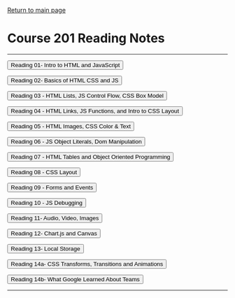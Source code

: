 [Return to main page](https://KrisDunning.github.io/reading-notes/)

# Course 201 Reading Notes

*****  

<Button onClick= "window.location.href='https://krisdunning.github.io/201/201reading-notes/class-01.html';">Reading 01- Intro to HTML and JavaScript</button>  

<Button onClick= "window.location.href='https://krisdunning.github.io/201/201reading-notes/class-02.html';">Reading 02- Basics of HTML CSS and JS</button>  

<Button onClick= "window.location.href='https://krisdunning.github.io/201/201reading-notes/class-03.html';">Reading 03 - HTML Lists, JS Control Flow, CSS Box Model</button>  

<Button onClick= "window.location.href='https://krisdunning.github.io/201/201reading-notes/class-04.html';">Reading 04 - HTML Links, JS Functions, and Intro to CSS Layout</button>  

<Button onClick= "window.location.href='https://krisdunning.github.io/201/201reading-notes/class-05.html';">Reading 05 - HTML Images, CSS Color & Text</button>  

<Button onClick= "window.location.href='https://krisdunning.github.io/201/201reading-notes/class-06.html';">Reading 06 - JS Object Literals, Dom Manipulation</button>  

<Button onClick= "window.location.href='https://krisdunning.github.io/201/201reading-notes/class-07.html';">Reading 07 - HTML Tables and Object Oriented Programming</button>  


<Button onClick= "window.location.href='https://krisdunning.github.io/201/201reading-notes/class-08.html';">Reading 08 - CSS Layout</button>  


<Button onClick= "window.location.href='https://krisdunning.github.io/201/201reading-notes/class-09.html';">Reading 09 - Forms and Events</button>  

<Button onClick= "window.location.href='https://krisdunning.github.io/201/201reading-notes/class-10.html';">Reading 10 - JS Debugging</button>

<Button onClick= "window.location.href='https://krisdunning.github.io/201/201reading-notes/class-11.html';">Reading 11- Audio, Video, Images</button>

<Button onClick= "window.location.href='https://krisdunning.github.io/201/201reading-notes/class-12.html';">Reading 12- Chart.js and Canvas</button>

<Button onClick= "window.location.href='https://krisdunning.github.io/201/201reading-notes/class-13.html';">Reading 13- Local Storage</button>

<Button onClick= "window.location.href='https://krisdunning.github.io/201/201reading-notes/class-14a.html';">Reading 14a- CSS Transforms, Transitions and Animations</button>

<Button onClick= "window.location.href='https://krisdunning.github.io/201/201reading-notes/class-14b.html';">Reading 14b- What Google Learned About Teams</button>

*****

